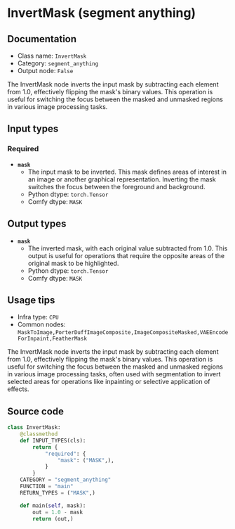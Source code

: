 # InvertMask (segment anything)
## Documentation
- Class name: `InvertMask`
- Category: `segment_anything`
- Output node: `False`

The InvertMask node inverts the input mask by subtracting each element from 1.0, effectively flipping the mask's binary values. This operation is useful for switching the focus between the masked and unmasked regions in various image processing tasks.
## Input types
### Required
- **`mask`**
    - The input mask to be inverted. This mask defines areas of interest in an image or another graphical representation. Inverting the mask switches the focus between the foreground and background.
    - Python dtype: `torch.Tensor`
    - Comfy dtype: `MASK`
## Output types
- **`mask`**
    - The inverted mask, with each original value subtracted from 1.0. This output is useful for operations that require the opposite areas of the original mask to be highlighted.
    - Python dtype: `torch.Tensor`
    - Comfy dtype: `MASK`
## Usage tips
- Infra type: `CPU`
- Common nodes: `MaskToImage,PorterDuffImageComposite,ImageCompositeMasked,VAEEncodeForInpaint,FeatherMask`

The InvertMask node inverts the input mask by subtracting each element from 1.0, effectively flipping the mask's binary values. This operation is useful for switching the focus between the masked and unmasked regions in various image processing tasks, often used with segmentation to invert selected areas for operations like inpainting or selective application of effects.
## Source code
```python
class InvertMask:
    @classmethod
    def INPUT_TYPES(cls):
        return {
            "required": {
                "mask": ("MASK",),
            }
        }
    CATEGORY = "segment_anything"
    FUNCTION = "main"
    RETURN_TYPES = ("MASK",)

    def main(self, mask):
        out = 1.0 - mask
        return (out,)

```
